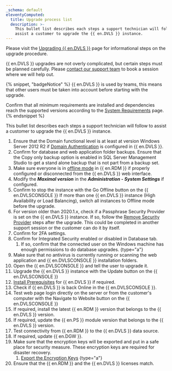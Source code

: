 ```yaml
---
_schema: default
eleventyComputed:
  title: Upgrade process list
  description: >-
    This bullet list describes each steps a support technician will follow to
    assist a customer to upgrade the {{ en.DVLS }} instance.
---
```

Please visit the [Upgrading {{ en.DVLS }}](/server/getting-started/installation/upgrade-server/) page for informational steps on the upgrade procedure.

{{ en.DVLS }} upgrades are not overly complicated, but certain steps must be planned carefully. Please [contact our support team](mailto:service@devolutions.net) to book a session where we will help out.

{% snippet, "badgeNotice" %}
{{ en.DVLS }} is used by teams, this means that other users must be taken into account before starting with the upgrade.

Confirm that all minimum requirements are installed and dependencies reach the supported versions according to the [System Requirements](/server/overview/system-requirements/) page.
{% endsnippet %}

This bullet list describes each steps a support technician will follow to assist a customer to upgrade the {{ en.DVLS }} instance.

1. Ensure that the Domain functional level is at least at version Windows Server 2012 R2 if [Domain Authentication](/server/web-interface/administration/configuration/server-settings/general/authentication/domain/) is configured in {{ en.DVLS }}.
2. Confirm for database and web application folder backups. Ensure that the Copy only backup option is enabled in SQL Server Management Studio to get a stand alone backup that is not part from a backup set.
3. Make sure everyone is in [offline mode](/rdm/data-sources/offline-mode/) in {{ en.RDM }} if properly configured or disconnected from the {{ en.DVLS }} web interface.
4. Modify the ***Maximal version*** in the ***Administration - System Settings*** if configured.
5. Confirm to stop the instance with the Go Offline button on the {{ en.DVLSCONSOLE }} If more than one {{ en.DVLS }} instance (High Availability or Load Balancing), switch all instances to Offline mode before the upgrade.
6. For version older than 2020.1.x, check if a Passphrase Security Provider is set on the {{ en.DVLS }} instance. If so, follow the [Remove Security Provider](/server/kb/how-to-articles/remove-security-provider/) steps after the upgrade. This could be completed in another support session or the customer can do it by itself.
7. Confirm for 2FA settings.
8. Confirm for Integrated Security enabled or disabled in Database tab.
   1. If so, confirm that the connected user on the Windows machine has enough permissions to do database upgrades. \{type="a"\}
9. Make sure that no antivirus is currently running or scanning the web application and {{ en.DVLSCONSOLE }} installation folders.
10. Open the {{ en.DVLSCONSOLE }} and tell the user to upgrade it.
11. Upgrade the {{ en.DVLS }} instance with the Update button on the {{ en.DVLSCONSOLE }}
12. [Install Prerequisites](/server/getting-started/installation/installing-web-server-prerequisites/) for {{ en.DVLS }} if required.
13. Check if {{ en.DVLS }} is back Online in the {{ en.DVLSCONSOLE }}.
14. Test web page login directly on the server or from the customer's computer with the Navigate to Website button on the {{ en.DVLSCONSOLE }}
15. If required, install the latest {{ en.RDM }} version that belongs to the {{ en.DVLS }} version.
16. If required, update the {{ en.PS }} module version that belongs to the {{ en.DVLS }} version.
17. Test connectivity from {{ en.RDM }} to the {{ en.DVLS }} data source.
18. If required, update {{ en.DGW }}.
19. Make sure that the encryption keys will be exported and put in a safe place for security measure. These encryption keys are required for disaster recovery.
    1. [Export the Encryption Keys](/server/kb/how-to-articles/manage-encryption-keys/#export-the-encryption-keys) \{type="a"\}
20. Ensure that the {{ en.RDM }} and the {{ en.DVLS }} licenses match.